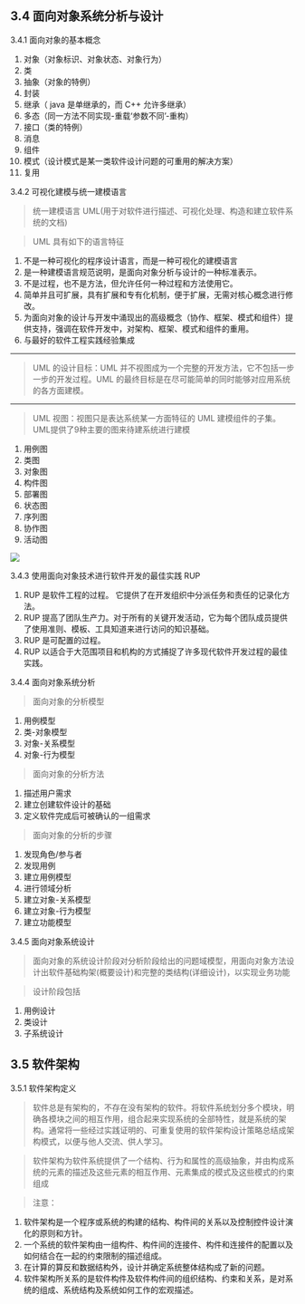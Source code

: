 ## 3.4 面向对象系统分析与设计

3.4.1 面向对象的基本概念
1. 对象（对象标识、对象状态、对象行为）
2. 类
3. 抽象（对象的特例）
4. 封装
5. 继承（ java 是单继承的，而 C++ 允许多继承）
6. 多态（同一方法不同实现-重载‘参数不同’-重构）
7. 接口（类的特例）
8. 消息
9. 组件
10. 模式（设计模式是某一类软件设计问题的可重用的解决方案）
11. 复用


3.4.2 可视化建模与统一建模语言
> 统一建模语言 UML(用于对软件进行描述、可视化处理、构造和建立软件系统的文档)

> UML 具有如下的语言特征
1. 不是一种可视化的程序设计语言，而是一种可视化的建模语言
2. 是一种建模语言规范说明，是面向对象分析与设计的一种标准表示。
3. 不是过程，也不是方法，但允许任何一种过程和方法使用它。
4. 简单并且可扩展，具有扩展和专有化机制，便于扩展，无需对核心概念进行修改。
5. 为面向对象的设计与开发中涌现出的高级概念（协作、框架、模式和组件）提供支持，强调在软件开发中，对架构、框架、模式和组件的重用。
6. 与最好的软件工程实践经验集成

----

> UML 的设计目标：UML 并不视图成为一个完整的开发方法，它不包括一步一步的开发过程。UML 的最终目标是在尽可能简单的同时能够对应用系统的各方面建模。

----

> UML 视图：视图只是表达系统某一方面特征的 UML 建模组件的子集。UML提供了9种主要的图来待建系统进行建模
1. 用例图
2. 类图
3. 对象图
4. 构件图
5. 部署图
6. 状态图
7. 序列图
8. 协作图
9. 活动图

![](http://ww1.sinaimg.cn/large/006rAlqhly1ftbtty0jsij30c404yjsa.jpg)

3.4.3 使用面向对象技术进行软件开发的最佳实践 RUP

>
1. RUP 是软件工程的过程。 它提供了在开发组织中分派任务和责任的记录化方法。
2. RUP 提高了团队生产力。对于所有的关键开发活动，它为每个团队成员提供了使用准则、模板、工具知道来进行访问的知识基础。
3. RUP 是可配置的过程。
4. RUP 以适合于大范围项目和机构的方式捕捉了许多现代软件开发过程的最佳实践。


3.4.4 面向对象系统分析
> 面向对象的分析模型
1. 用例模型
2. 类-对象模型
3. 对象-关系模型
4. 对象-行为模型

> 面向对象的分析方法
1. 描述用户需求
2. 建立创建软件设计的基础
3. 定义软件完成后可被确认的一组需求


> 面向对象的分析的步骤
1. 发现角色/参与者
2. 发现用例
3. 建立用例模型
4. 进行领域分析
5. 建立对象-关系模型
6. 建立对象-行为模型
7. 建立功能模型


3.4.5 面向对象系统设计
> 面向对象的系统设计阶段对分析阶段给出的问题域模型，用面向对象方法设计出软件基础构架(概要设计)和完整的类结构(详细设计)，以实现业务功能

> 设计阶段包括
1. 用例设计
2. 类设计
3. 子系统设计

## 3.5 软件架构
3.5.1 软件架构定义

> 软件总是有架构的，不存在没有架构的软件。将软件系统划分多个模块，明确各模块之间的相互作用，组合起来实现系统的全部特性，就是系统的架构。通常将一些经过实践证明的、可重复使用的软件架构设计策略总结成架构模式，以便与他人交流、供人学习。

> 软件架构为软件系统提供了一个结构、行为和属性的高级抽象，并由构成系统的元素的描述及这些元素的相互作用、元素集成的模式及这些模式的约束组成

> 注意：
1. 软件架构是一个程序或系统的构建的结构、构件间的关系以及控制控件设计演化的原则和方针。
2. 一个系统的软件架构由一组构件、构件间的连接件、构件和连接件的配置以及如何结合在一起的约束限制的描述组成。
3. 在计算的算反和数据结构外，设计并确定系统整体结构成了新的问题。
4. 软件架构所关系的是软件构件及软件构件间的组织结构、约束和关系，是对系统的组成、系统结构及系统如何工作的宏观描述。
